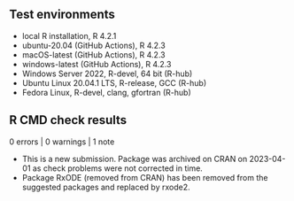 ## Test environments
* local R installation, R 4.2.1
* ubuntu-20.04 (GitHub Actions), R 4.2.3
* macOS-latest (GitHub Actions), R 4.2.3
* windows-latest (GitHub Actions), R 4.2.3
* Windows Server 2022, R-devel, 64 bit (R-hub)
* Ubuntu Linux 20.04.1 LTS, R-release, GCC (R-hub)
* Fedora Linux, R-devel, clang, gfortran (R-hub)

## R CMD check results

0 errors | 0 warnings | 1 note

* This is a new submission. Package was archived on CRAN on 2023-04-01 as check problems were not corrected in time.
* Package RxODE (removed from CRAN) has been removed from the suggested packages and replaced by rxode2.


